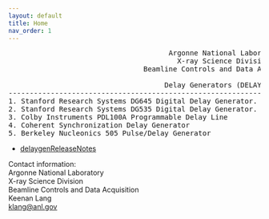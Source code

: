 ```yaml
---
layout: default
title: Home
nav_order: 1
---
```



<pre>
                                      Argonne National Laboratory
                                        X-ray Science Division
                                Beamline Controls and Data Acquisition

                                     Delay Generators (DELAYGEN)
--------------------------------------------------------------------------------------------------------------
1. Stanford Research Systems DG645 Digital Delay Generator.
2. Stanford Research Systems DG535 Digital Delay Generator.
3. Colby Instruments PDL100A Programmable Delay Line
4. Coherent Synchronization Delay Generator
5. Berkeley Nucleonics 505 Pulse/Delay Generator
</pre>

* [delaygenReleaseNotes](delaygenReleaseNotes.md)

Contact information:  
Argonne National Laboratory  
X-ray Science Division  
Beamline Controls and Data Acquisition  
Keenan Lang  
klang@anl.gov
